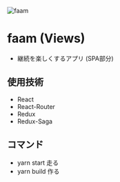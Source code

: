 ![faam](https://user-images.githubusercontent.com/39970521/96222092-97d21180-0fc6-11eb-855e-aba04f4d9c6e.jpg)

# faam (Views)
- 継続を楽しくするアプリ (SPA部分)

## 使用技術
- React
- React-Router
- Redux
- Redux-Saga

## コマンド
- yarn start 走る
- yarn build 作る
